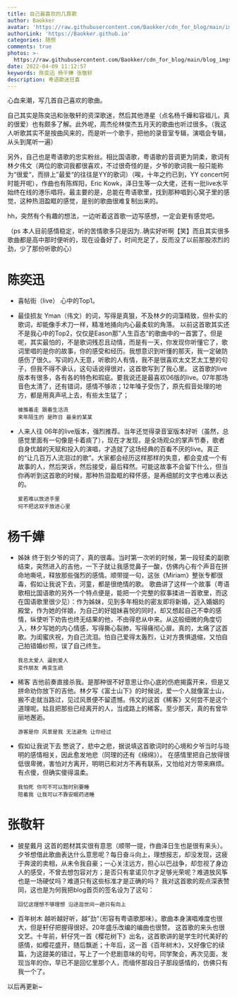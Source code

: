 ```yaml
---
title: 自己最喜欢的几首歌
author: Baokker
avatar: 'https://raw.githubusercontent.com/Baokker/cdn_for_blog/main/img/custom/avatar.jpg'
authorLink: 'https://Baokker.github.io'
categories: 随想
comments: true
photos: >-
  https://raw.githubusercontent.com/Baokker/cdn_for_blog/main/blog_imgs/pexels-pixabay-164827.jpg
date: 2022-04-09 11:12:57
keywords: 陈奕迅 杨千嬅 张敬轩
description: 粤语歌迷狂喜
---
```



心血来潮，写几首自己喜欢的歌曲。

自己其实是陈奕迅和张敬轩的资深歌迷，然后其他港星（点名杨千嬅和容祖儿，真的很爱）也有颇多了解。此外呢，周杰伦林俊杰五月天的歌曲也听过很多。（我这人听歌其实不是按曲风来的，而是听一个歌手，把他的录音室专辑，演唱会专辑，从头到尾听一遍）

另外，自己也是粤语歌的忠实粉丝。相比国语歌，粤语歌的音调更为阴柔，歌词有林夕伟文（两位的歌词我都很喜欢，不过很奇怪的是，夕爷的歌词我一般只能称为“很爱“，而排上”最爱“的往往是YY的歌词）（唉，十年之约已到，YY concert何时能开呢），作曲也有陈辉阳，Eric Kowk，泽日生等一众大佬，还有一批live水平始终在线的港乐唱将。最主要的是，总能在粤语歌里，找到那种唱到心窝子里的感觉，这种热泪盈眶的感觉，是别的歌曲很难复制出来的。

hh，突然有个有趣的想法，一边听着这首歌一边写感想，一定会更有感觉吧。

（ps 本人目前感情稳定，听的苦情歌多只是因为..确实好听啊【笑】而且其实很多歌曲都是高中那时便听的，现在设备好了，时间充足了，反而没了以前那股浓烈的劲，少了那份听歌的心）



# 陈奕迅

- 喜帖街（live）
  心中的Top1。

- 最佳损友
  Yman（伟文）的词，写得是真狠，不及林夕的词藻精致，但朴实的歌词，却能像手术刀一样，精准地捅向内心最柔软的角落。
  以前这首歌其实还不是我心中的Top2，仅仅是Eason那”人生百态“的歌曲中的一首罢了。但是呢，其实最怕的，不是歌词残忍且动情，而是有一天，你发现你听懂它了，歌词里唱的是你的故事，你的感受和经历。我想意识到听懂的那天，我一定破防感伤了很久。写词的人无意，听歌的人有情，我不是很喜欢太文艺太工整的句子，但我不得不承认，这句话说得很对，这首歌写到了我心里。
  这首歌的live版本有很多，各有各的特色和瑕疵。要我说还是最喜欢06版的live。07年那场音色太清了，还有错词，感情不够浓；12年嗓子受伤了，原先假音处理的地方，都是用真声吼上去，有些太生猛了；

  ```text
  被推着走 跟着生活流
  来年陌生的 是昨日 最亲的某某
  ```

- 人来人往
  06年的live版本，强烈推荐。当年还觉得录音室版本好听（虽然，总感觉里面有一句像是卡着痰了），现在才发现，是全场观众的掌声节奏，歌者自身优越的天赋和投入的演唱，才造就了这场经典的百看不厌的live。真正的“让几百万人流泪过的歌”。大家都会经历这样那样的失意，都会变成一个有故事的人，然后哭诉，然后接受，最后释然。可能这故事不会留下什么，但当你再听到这首歌的时候，那种热泪盈眶的释怀感，是再细腻的文字也难以表达的。

  ```
  爱若难以放进手里
  何不把这双手放进心里
  ```

  

# 杨千嬅

- 姊妹
  终于到夕爷的词了，真的很毒。当时第一次听的时候，第一段轻柔的副歌结束，突然进入的吉他，一下子就让我感觉鼻子一酸，仿佛内心有个声音在拼命地嘶吼，释放那些强烈的感情。顺带提一句，这张《Miriam》整张专都很毒，假如让我说下去，河童，都是很绝情的歌。
  歌曲讲了这样一个故事（粤语歌相比国语歌的另外一个特点便是，能把一个完整的叙事揉进一首歌里，而这在国语歌里很少见）：作为姊妹，见到多年相处的密友即将新婚，迈入婚姻的殿堂，作为她的伴娘，为自己的好姐妹喜悦的同时，却又想起自己不幸的感情，纵使听下劝告也终无结果的他，不由得悲从中来。从这般细微的角度切入，林夕写她的内心情感，写得撕心裂肺，写得痛彻心扉。真的，太痛了这首歌。为闺蜜庆祝，为自己流泪。怕自己爱得太轰烈，让对方畏惧退缩，又怕自己拍错婚纱照，误了自己终生。

  ```text
  我总太爱人 逼到爱人
  变作朋友 再变生疏
  ```

- 稀客
  吉他前奏直接杀我。是那种很不好意思让你心底的伤疤揭露开来，但是又拼命劝你放下的吉他。林夕写《富士山下》的时候说，爱一个人就像富士山，搬不走就当路过，见过风景便不留遗憾。伟文的这首《稀客》又何尝不是这个道理呢。姑且把那些已经离开的人，当成路上的稀客。至少那天，真的有曾华丽地邂逅。

  ```text
  游客是你 风景是我 无法避免 让你经过
  ```

- 假如让我说下去
  憋说了，悲中之悲，据说填这首歌词时的心境和夕爷当时与晓明的感情相关，因此愈发地悲（同理的还有《绵绵》）。
  在感情里把自己放得很低很卑微，害怕对方离开，明明已和对方不再有联系，又怕给对方带来麻烦。有点傻，但确实傻得温柔。

  ```text
  我怕死 你可不可以暂时别要睡
  陪着我 让我可以不靠安眠药进睡
  ```

  

# 张敬轩

- 披星戴月
  这首的题材其实很有意思（顺带一提，作曲泽日生也是很有来头）。夕爷想借此歌曲表达什么意思呢？每日奋斗向上，理想报志，却没发现，这疲于奔波的卖相，从未令我自豪；一心关注远方，担心以巴战争，却忽视了身边人的感受，不曾去想包容对方；是否只有拿诺贝尔才足够光荣呢？难道放风筝也是一场硬仗吗？难道只有这些标准才是正确的吗？
  我对这首歌的观点深表赞同，这也是为何我把blog首页的签名设为了这句：

  ```text
  回忆这理想不够理想 沿途逛世间一趟只有向上
  ```

- 百年树木
  越听越好听，越”劲“（形容有粤语歌那味）。歌曲本身演唱难度也很大，但是轩仔把握得很好。20年盛乐改编的编曲也很赞。
  这首歌的来头也很文艺。十年前，轩仔凭一首《樱花树下》出名，这首歌讲的是学生时代美好的感情，如樱花盛开，随后飘逝；十年后，这一首《百年树木》，又好像它的续篇，为这甜美的错过，写上了一个悲剧意味的句号。同学聚会，再次见面，发现当年的你，早已不是回忆里那个人，而缅怀那段日子那段感情的，仿佛只有我一个了。



以后再更新~

